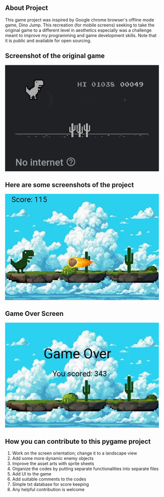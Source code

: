 ## About Project
This game project was inspired by Google chrome browser's offline mode game, Dino Jump. This recreation (for mobile screens) seeking to take the original game to a different level in aesthetics especially was a challenge meant to improve my programming and game development skills. Note that it is public and available for open sourcing.

## Screenshot of the original game

!["Screenshot"](Screenshot2.png)

## Here are some screenshots of the project

!["Screenshot"](Screenshot.png)

## Game Over Screen

!["Screenshot"](Screenshot1.png)

## How you can contribute to this pygame project 
1. Work on the screen orientation; change it to a landscape view
2. Add some more dynamic enemy objects 
3. Improve the asset arts with sprite sheets
4. Organize the codes by putting separate functionalities into separate files
5. Add UI to the game
6. Add suitable comments to the codes
7. Simple txt database for score keeping 
8. Any helpful contribution is welcome 
